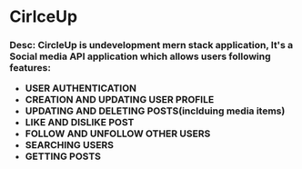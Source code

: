 <h1>CirlceUp</h1>

<h3>Desc: CircleUp is undevelopment mern stack application, It's a Social media API application which allows users following features:
 <ul>
   <li> USER AUTHENTICATION </li>
   <li> CREATION AND UPDATING USER PROFILE </li>
   <li> UPDATING AND DELETING POSTS(inclduing media items) </li>
   <li>LIKE AND DISLIKE POST</li>
   <li>FOLLOW AND UNFOLLOW OTHER USERS</li>
   <li>SEARCHING USERS</li>
   <li>GETTING POSTS</li>
 </ul>
</h3>


